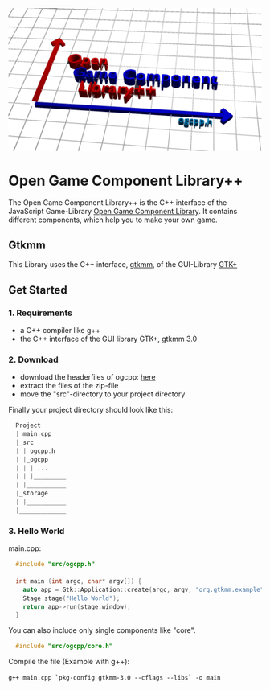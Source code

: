 <img src="storage/readmeImage.png">

# Open Game Component Library++

The Open Game Component Library++ is the C++ interface of the JavaScript Game-Library <a href="https://github.com/mattes2008/OpenGameComponentLibrary" target="blank">Open Game Component Library</a>.
It contains different components, which help you to make your own game.

## Gtkmm

This Library uses the C++ interface, <a href="https://www.gtkmm.org/en/index.html" target="blank">gtkmm</a>, of the GUI-Library <a href="https://www.gtk.org" target="blank">GTK+</a>

## Get Started

### 1. Requirements

 - a C++ compiler like g++
 - the C++ interface of the GUI library GTK+, gtkmm 3.0

### 2. Download

- download the headerfiles of ogcpp: <a href="https://github.com/mattes2008/OpenGameComponentLibrary/archive/refs/heads/master.zip">here</a>
- extract the files of the zip-file
- move the "src"-directory to your project directory

Finally your project directory should look like this:

```c
  Project
  | main.cpp
  |_src
  | | ogcpp.h
  | |_ogcpp
  | | | ...
  | | |_________
  | |___________
  |_storage
  | |___________
  |_____________
```

### 3. Hello World

main.cpp:

```cpp
  #include "src/ogcpp.h"

  int main (int argc, char* argv[]) {
    auto app = Gtk::Application::create(argc, argv, "org.gtkmm.example");
    Stage stage("Hello World");
    return app->run(stage.window);
  }
```

You can also include only single components like "core".

```c
  #include "src/ogcpp/core.h"
```

Compile the file (Example with g++):

```g++ main.cpp `pkg-config gtkmm-3.0 --cflags --libs` -o main ```

